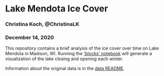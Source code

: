 # Lake Mendota Ice Cover
### Christina Koch, @ChristinaLK
### December 14, 2020

This repository contains a brief analysis of the ice cover over time 
on Lake Mendota in Madison, WI. Running the ['blocks' notebook](scripts/blocks.ipynb)
will generate a visualization of the lake closing and opening each 
winter. 

Information about the original data is in the [data README](data/README.md). 
